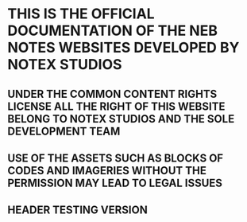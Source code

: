 # THIS IS THE OFFICIAL DOCUMENTATION OF THE NEB NOTES WEBSITES DEVELOPED BY NOTEX STUDIOS

## UNDER THE COMMON CONTENT RIGHTS LICENSE ALL THE RIGHT OF THIS WEBSITE BELONG TO NOTEX STUDIOS AND THE SOLE DEVELOPMENT TEAM

## USE OF THE ASSETS SUCH AS BLOCKS OF CODES AND IMAGERIES WITHOUT THE PERMISSION MAY LEAD TO LEGAL ISSUES

## HEADER TESTING VERSION